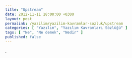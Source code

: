 ```yaml
---
title: "Upstream"
date: 2012-11-11 18:00:00 +0300
layout: post
permalink: /yazilim/yazilim-kavramlar-sozluk/upstream
categories: [ "Yazılım", "Yazılım Kavramları Sözlüğü" ]
tags: [ "Ne", "Ne demek", "Nedir" ]
published: false
---
```


.
